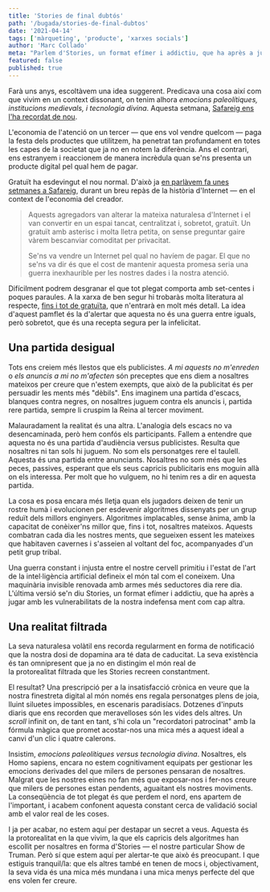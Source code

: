 ```yaml
---
title: 'Stories de final dubtós'
path: '/bugada/stories-de-final-dubtos'
date: '2021-04-14'
tags: ['màrqueting', 'producte', 'xarxes socials']
author: 'Marc Collado'
meta: "Parlem d'Stories, un format efímer i addictiu, que ha après a jugar amb les vulnerabilitats de la nostra indefensa ment com cap altre."
featured: false
published: true
---
```


Farà uns anys, escoltàvem una idea suggerent. Predicava una cosa així com que vivim en un context dissonant, on tenim alhora _emocions paleolítiques, institucions medievals, i tecnologia divina_. Aquesta setmana, [Safareig ens l'ha recordat de nou](https://www.safareig.fm/30).

L'economia de l'atenció on un tercer — que ens vol vendre quelcom — paga la festa dels productes que utilitzem, ha penetrat tan profundament en totes les capes de la societat que ja no en notem la diferència. Ans el contrari, ens estranyem i reaccionem de manera incrèdula quan se'ns presenta un producte digital pel qual hem de pagar.

Gratuït ha esdevingut el nou normal. D'això ja [en parlàvem fa unes setmanes a Safareig](https://www.safareig.fm/bugada/creadors-dos-punt-zero), durant un breu repàs de la història d'Internet — en el context de l'economia del creador.

> Aquests agregadors van alterar la mateixa naturalesa d'Internet i el van convertir en un espai tancat, centralitzat i, sobretot, gratuït. Un gratuït amb asterisc i molta lletra petita, on sense preguntar gaire vàrem bescanviar comoditat per privacitat.
>
> Se'ns va vendre un Internet pel qual no havíem de pagar. El que no se'ns va dir és que el cost de mantenir aquesta promesa seria una guerra inexhaurible per les nostres dades i la nostra atenció.

Difícilment podrem desgranar el que tot plegat comporta amb set-centes i poques paraules. A la xarxa de ben segur hi trobaràs molta literatura al respecte, [fins i tot de gratuïta](https://www.humanetech.com), que n'entrarà en molt més detall. La idea d'aquest pamflet és la d'alertar que aquesta no és una guerra entre iguals, però sobretot, que és una recepta segura per la infelicitat.

## Una partida desigual

Tots ens creiem més llestos que els publicistes. _A mi aquests no m'enreden_ o _els anuncis a mi no m'afecten_ són preceptes que ens diem a nosaltres mateixos per creure que n'estem exempts, que això de la publicitat és per persuadir les ments més "dèbils". Ens imaginem una partida d'escacs, blanques contra negres, on nosaltres juguem contra els anuncis i, partida rere partida, sempre li cruspim la Reina al tercer moviment.

Malauradament la realitat és una altra. L'analogia dels escacs no va desencaminada, però hem confós els participants. Fallem a entendre que aquesta no és una partida d'audiència versus publicistes. Resulta que nosaltres ni tan sols hi juguem. No som els personatges rere el taulell. Aquesta és una partida entre anunciants. Nosaltres no som més que les peces, passives, esperant que els seus capricis publicitaris ens moguin allà on els interessa. Per molt que ho vulguem, no hi tenim res a dir en aquesta partida.

La cosa es posa encara més lletja quan els jugadors deixen de tenir un rostre humà i evolucionen per esdevenir algoritmes dissenyats per un grup reduït dels millors enginyers. Algoritmes implacables, sense ànima, amb la capacitat de conèixer'ns millor que, fins i tot, nosaltres mateixos. Aquests combatran cada dia les nostres ments, que segueixen essent les mateixes que habitaven cavernes i s'asseien al voltant del foc, acompanyades d'un petit grup tribal.

Una guerra constant i injusta entre el nostre cervell primitiu i l'estat de l'art de la intel·ligència artificial defineix el món tal com el coneixem. Una maquinària invisible renovada amb armes més seductores dia rere dia. L'última versió se'n diu Stories, un format efímer i addictiu, que ha après a jugar amb les vulnerabilitats de la nostra indefensa ment com cap altra.

## Una realitat filtrada

La seva naturalesa volàtil ens recorda regularment en forma de notificació que la nostra dosi de dopamina ara té data de caducitat. La seva existència és tan omnipresent que ja no en distingim el món real de la protorealitat filtrada que les Stories recreen constantment.

El resultat? Una prescripció per a la insatisfacció crònica en veure que la nostra finestreta digital al món només ens regala personatges plens de joia, lluint siluetes impossibles, en escenaris paradisíacs. Dotzenes d'inputs diaris que ens recorden que meravelloses són les vides dels altres. Un _scroll_ infinit on, de tant en tant, s'hi cola un "recordatori patrocinat" amb la fórmula màgica que promet acostar-nos una mica més a aquest ideal a canvi d'un clic i quatre calerons.

Insistim, _emocions paleolítiques versus tecnologia divina_. Nosaltres, els Homo sapiens, encara no estem cognitivament equipats per gestionar les emocions derivades del que milers de persones pensaran de nosaltres. Malgrat que les nostres eines no fan més que exposar-nos i fer-nos creure que milers de persones estan pendents, aguaitant els nostres moviments. La conseqüència de tot plegat és que perdem el nord, ens apartem de l'important, i acabem confonent aquesta constant cerca de validació social amb el valor real de les coses.

I ja per acabar, no estem aquí per destapar un secret a veus. Aquesta és la protorealitat en la que vivim, la que els capricis dels algoritmes han escollit per nosaltres en forma d'Stories — el nostre particular Show de Truman. Però sí que estem aquí per alertar-te que això és preocupant. I que estiguis tranquil/la: que els altres també en tenen de mocs i, objectivament, la seva vida és una mica més mundana i una mica menys perfecte del que ens volen fer creure.
